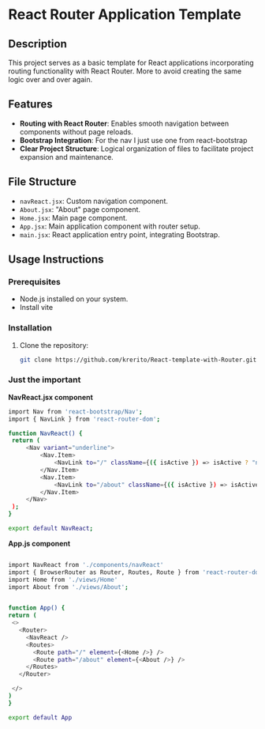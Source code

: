 # React Router Application Template

## Description

This project serves as a basic template for React applications incorporating routing functionality with React Router. More to avoid creating the same logic over and over again.

## Features

- **Routing with React Router**: Enables smooth navigation between components without page reloads.
- **Bootstrap Integration**: For the nav I just use one from react-bootstrap
- **Clear Project Structure**: Logical organization of files to facilitate project expansion and maintenance.

## File Structure

- `navReact.jsx`: Custom navigation component.
- `About.jsx`: "About" page component.
- `Home.jsx`: Main page component.
- `App.jsx`: Main application component with router setup.
- `main.jsx`: React application entry point, integrating Bootstrap.

## Usage Instructions

### Prerequisites

- Node.js installed on your system.
- Install vite
### Installation

1. Clone the repository:
   ```bash
   git clone https://github.com/krerito/React-template-with-Router.git
   
### Just the important

**NavReact.jsx component**
   ```bash
import Nav from 'react-bootstrap/Nav';
import { NavLink } from 'react-router-dom';

function NavReact() {
    return (
        <Nav variant="underline">
            <Nav.Item>
                <NavLink to="/" className={({ isActive }) => isActive ? "nav-link active" : "nav-link"}>Home</NavLink>
            </Nav.Item>
            <Nav.Item>
                <NavLink to="/about" className={({ isActive }) => isActive ? "nav-link active" : "nav-link"}>About</NavLink>
            </Nav.Item>
        </Nav>
    );
}

export default NavReact;
```

**App.js component**
   ```bash

import NavReact from './components/navReact'
import { BrowserRouter as Router, Routes, Route } from 'react-router-dom';
import Home from './views/Home'
import About from './views/About';


function App() {
  return (
    <>
      <Router>
        <NavReact />
        <Routes>
          <Route path="/" element={<Home />} />
          <Route path="/about" element={<About />} />
        </Routes>
      </Router>

    </>
  )
}

export default App
```
